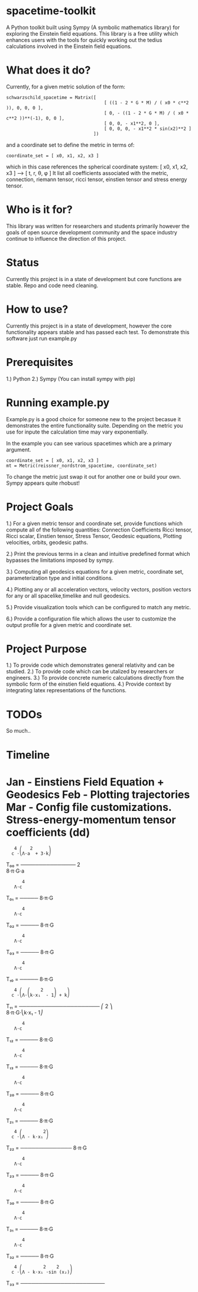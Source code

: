 # spacetime-toolkit
A Python toolkit built using Sympy (A symbolic mathematics library) for exploring the Einstein field equations. This library is a free utility which enhances users with the tools for quickly working out the tedius calculations involved in the Einstein field equations.

What does it do?
================

Currently, for a given metric solution of the form:

    schwarzschild_spacetime = Matrix([
                                         [ ((1 - 2 * G * M) / ( x0 * c**2 )), 0, 0, 0 ], 
                                         [ 0, - ((1 - 2 * G * M) / ( x0 * c**2 ))**(-1), 0, 0 ], 
                                         [ 0, 0, - x1**2, 0 ], 
                                         [ 0, 0, 0, - x1**2 * sin(x2)**2 ]
                                     ]) 

and a coordinate set to define the metric in terms of:

    coordinate_set = [ x0, x1, x2, x3 ]
    
which in this case references the spherical coordinate system: [ x0, x1, x2, x3 ] --> [ t, r, θ, φ ]
It list all coefficients associated with the metric, connection, riemann tensor, ricci tensor, einstien tensor and stress energy tensor.


Who is it for?
==============
This library was written for researchers and students primarily however the goals of open source development community and the space industry continue to influence the direction of this project. 

Status
======
Currently this project is in a state of development but core functions are stable. Repo and code need cleaning.

How to use?
===========
Currently this project is in a state of development, however the core functionality appears stable and has passed each test. To demonstrate this software just run example.py

Prerequisites
=============
1.) Python
2.) Sympy (You can install sympy with pip)

Running example.py
==================
Example.py is a good choice for someone new to the project becasue it demonstrates the entire functionality suite. Depending on the metric you use for inpute the calculation time may vary exponentially.

In the example you can see various spacetimes which are a primary argument.

    coordinate_set = [ x0, x1, x2, x3 ]
    mt = Metric(reissner_nordstrom_spacetime, coordinate_set)

To change the metric just swap it out for another one or build your own. Sympy appears quite rhobust!

Project Goals
=============

1.) For a given metric tensor and coordinate set, provide functions which compute all of the following quantities:
    Connection Coefficients
    Ricci tensor, 
    Ricci scalar, 
    Einstien tensor,
    Stress Tensor,
    Geodesic equations,
    Plotting velocities, orbits, geodesic paths.
    
2.) Print the previous terms in a clean and intuitive predefined format which bypasses the limitations imposed by sympy.

3.) Computing all geodesics equations for a given metric, coordinate set, parameterization type and initial conditions.

4.) Plotting any or all acceleration vectors, velocity vectors, position vectors for any or all spacelike,timelike and null geodesics.

5.) Provide visualization tools which can be configured to match any metric.

6.) Provide a configuration file which allows the user to customize the output profile for a given metric and coordinate set.

Project Purpose
===============
 1.) To provide code which demonstrates general relativity and can be studied.
 2.) To provide code which can be utalized by researchers or engineers.
 3.) To provide concrete numeric calculations directly from the symbolic form of the einstien field equations.
 4.) Provide context by integrating latex representations of the functions.

TODOs
=====
So much.. 

Timeline
========
Jan - Einstiens Field Equation + Geodesics
Feb - Plotting trajectories
Mar - Config file customizations.
Stress-energy-momentum tensor coefficients (dd)
===============================================

       4 ⎛   2      ⎞
      c ⋅⎝Λ⋅a  + 3⋅k⎠
T₀₀ = ───────────────
                 2   
          8⋅π⋅G⋅a    

          4
       Λ⋅c 
T₀₁ = ─────
      8⋅π⋅G

          4
       Λ⋅c 
T₀₂ = ─────
      8⋅π⋅G

          4
       Λ⋅c 
T₀₃ = ─────
      8⋅π⋅G

          4
       Λ⋅c 
T₁₀ = ─────
      8⋅π⋅G

       4 ⎛  ⎛    2    ⎞    ⎞
      c ⋅⎝Λ⋅⎝k⋅x₁  - 1⎠ + k⎠
T₁₁ = ──────────────────────
              ⎛    2    ⎞   
        8⋅π⋅G⋅⎝k⋅x₁  - 1⎠   

          4
       Λ⋅c 
T₁₂ = ─────
      8⋅π⋅G

          4
       Λ⋅c 
T₁₃ = ─────
      8⋅π⋅G

          4
       Λ⋅c 
T₂₀ = ─────
      8⋅π⋅G

          4
       Λ⋅c 
T₂₁ = ─────
      8⋅π⋅G

       4 ⎛        2⎞
      c ⋅⎝Λ - k⋅x₁ ⎠
T₂₂ = ──────────────
          8⋅π⋅G     

          4
       Λ⋅c 
T₂₃ = ─────
      8⋅π⋅G

          4
       Λ⋅c 
T₃₀ = ─────
      8⋅π⋅G

          4
       Λ⋅c 
T₃₁ = ─────
      8⋅π⋅G

          4
       Λ⋅c 
T₃₂ = ─────
      8⋅π⋅G

       4 ⎛        2    2    ⎞
      c ⋅⎝Λ - k⋅x₁ ⋅sin (x₂)⎠
T₃₃ = ───────────────────────
